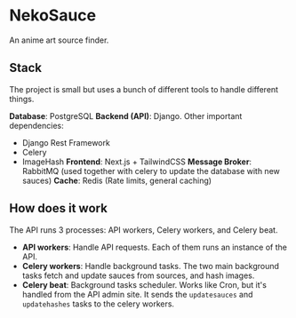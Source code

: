 # NekoSauce
An anime art source finder.

## Stack

The project is small but uses a bunch of different tools to handle different things.

**Database**: PostgreSQL
**Backend (API)**: Django. Other important dependencies:
  - Django Rest Framework
  - Celery
  - ImageHash
**Frontend**: Next.js + TailwindCSS
**Message Broker**: RabbitMQ (used together with celery to update the database with new sauces)
**Cache**: Redis (Rate limits, general caching)

## How does it work

The API runs 3 processes: API workers, Celery workers, and Celery beat.
- **API workers**: Handle API requests. Each of them runs an instance of the API.
- **Celery workers**: Handle background tasks. The two main background tasks fetch and update sauces from sources, and hash images.
- **Celery beat**: Background tasks scheduler. Works like Cron, but it's handled from the API admin site. It sends the `updatesauces` and `updatehashes` tasks to the celery workers.

